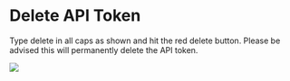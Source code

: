 # Delete API Token

Type delete in all caps as shown and hit the red delete button. Please be advised this will permanently delete the API token.

<a href="../../../../images/profile-delete-apitokens-lg.jpg" target="_blank"><img src="../../../../images/profile-delete-apitokens.jpg" style="margin: auto; display: block"></a>
